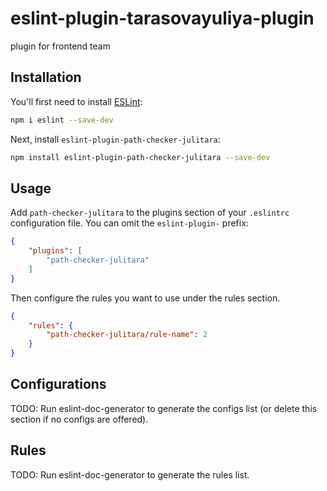 # eslint-plugin-tarasovayuliya-plugin

plugin for frontend team

## Installation

You'll first need to install [ESLint](https://eslint.org/):

```sh
npm i eslint --save-dev
```

Next, install `eslint-plugin-path-checker-julitara`:

```sh
npm install eslint-plugin-path-checker-julitara --save-dev
```

## Usage

Add `path-checker-julitara` to the plugins section of your `.eslintrc` configuration file. You can omit the `eslint-plugin-` prefix:

```json
{
    "plugins": [
        "path-checker-julitara"
    ]
}
```


Then configure the rules you want to use under the rules section.

```json
{
    "rules": {
        "path-checker-julitara/rule-name": 2
    }
}
```



## Configurations

<!-- begin auto-generated configs list -->
TODO: Run eslint-doc-generator to generate the configs list (or delete this section if no configs are offered).
<!-- end auto-generated configs list -->



## Rules

<!-- begin auto-generated rules list -->
TODO: Run eslint-doc-generator to generate the rules list.
<!-- end auto-generated rules list -->


